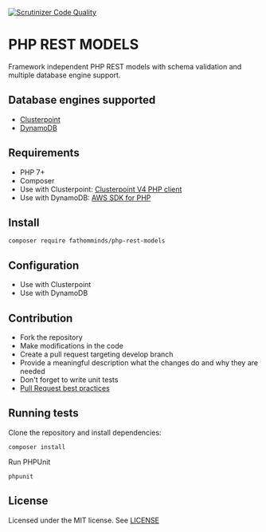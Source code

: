 [![Scrutinizer Code Quality](https://scrutinizer-ci.com/b/fathomminds/php-rest-models/badges/quality-score.png?b=master&s=815eeac557c3f9f618b3eae4c18875aea4bbd178)](https://scrutinizer-ci.com/b/fathomminds/php-rest-models/?branch=master)

# PHP REST MODELS #

Framework independent PHP REST models with schema validation and multiple database engine support.

## Database engines supported ##

* [Clusterpoint](https://www.clusterpoint.com)
* [DynamoDB](https://aws.amazon.com/dynamodb)

## Requirements ##

* PHP 7+
* Composer
* Use with Clusterpoint: [Clusterpoint V4 PHP client](https://github.com/clusterpoint/php-client-api)
* Use with DynamoDB: [AWS SDK for PHP](https://github.com/aws/aws-sdk-php)

## Install ##

`composer require fathomminds/php-rest-models`

## Configuration ##

* Use with Clusterpoint
* Use with DynamoDB

## Contribution ##

* Fork the repository
* Make modifications in the code
* Create a pull request targeting develop branch
* Provide a meaningful description what the changes do and why they are needed
* Don't forget to write unit tests
* [Pull Request best practices](http://blog.ploeh.dk/2015/01/15/10-tips-for-better-pull-requests)

## Running tests ##

Clone the repository and install dependencies:

`composer install`

Run PHPUnit

`phpunit`

## License ##

Licensed under the MIT license. See [LICENSE](./LICENSE)